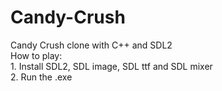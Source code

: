 # Candy-Crush
Candy Crush clone with C++ and SDL2 </br>
How to play:</br>
    1. Install SDL2, SDL image, SDL ttf and SDL mixer</br>
    2. Run the .exe
